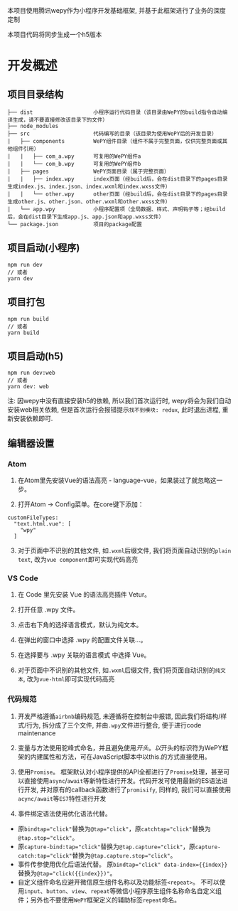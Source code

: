 
本项目使用腾讯wepy作为小程序开发基础框架, 并基于此框架进行了业务的深度定制

本项目代码将同步生成一个h5版本

# 开发概述

## 项目目录结构

```
├── dist                   小程序运行代码目录（该目录由WePY的build指令自动编译生成，请不要直接修改该目录下的文件）
├── node_modules           
├── src                    代码编写的目录（该目录为使用WePY后的开发目录）
|   ├── components         WePY组件目录（组件不属于完整页面，仅供完整页面或其他组件引用）
|   |   ├── com_a.wpy      可复用的WePY组件a
|   |   └── com_b.wpy      可复用的WePY组件b
|   ├── pages              WePY页面目录（属于完整页面）
|   |   ├── index.wpy      index页面（经build后，会在dist目录下的pages目录生成index.js、index.json、index.wxml和index.wxss文件）
|   |   └── other.wpy      other页面（经build后，会在dist目录下的pages目录生成other.js、other.json、other.wxml和other.wxss文件）
|   └── app.wpy            小程序配置项（全局数据、样式、声明钩子等；经build后，会在dist目录下生成app.js、app.json和app.wxss文件）
└── package.json           项目的package配置
```

## 项目启动(小程序)

```
npm run dev
// 或者
yarn dev
```

## 项目打包

```
npm run build
// 或者
yarn build
```

## 项目启动(h5)

```
npm run dev:web
// 或者
yarn dev: web
```

注: 因wepy中没有直接安装h5的依赖, 所以我们首次运行时, wepy将会为我们自动安装web相关依赖, 但是首次运行会报错提示`找不到模块: redux`, 此时退出进程, 重新安装依赖即可.

## 编辑器设置

### Atom

1. 在Atom里先安装Vue的语法高亮 - language-vue，如果装过了就忽略这一步。

2. 打开Atom -> Config菜单。在core键下添加：

```
customFileTypes:
  "text.html.vue": [
    "wpy"
  ]
```

3. 对于页面中不识别的其他文件, 如`.wxml`后缀文件, 我们将页面自动识别的`plain text`, 改为`vue component`即可实现代码高亮

### VS Code

1. 在 Code 里先安装 Vue 的语法高亮插件 Vetur。

2. 打开任意 .wpy 文件。

3. 点击右下角的选择语言模式，默认为纯文本。

4. 在弹出的窗口中选择 .wpy 的配置文件关联...。

5. 在选择要与 .wpy 关联的语言模式 中选择 Vue。

6. 对于页面中不识别的其他文件, 如`.wxml`后缀文件, 我们将页面自动识别的`纯文本`, 改为`vue-html`即可实现代码高亮

### 代码规范

1. 开发严格遵循`airbnb`编码规范, 未遵循将在控制台中报错, 因此我们将结构/样式/行为, 拆分成了三个文件, 并由`.wpy`文件进行整合, 便于进行code maintenance

2. 变量与方法使用驼峰式命名，并且避免使用$开头。 以$开头的标识符为WePY框架的内建属性和方法，可在JavaScript脚本中以this.的方式直接使用。

3. 使用`Promise`。 框架默认对小程序提供的API全都进行了`Promise`处理，甚至可以直接使用`async`/`await`等新特性进行开发。代码开发可使用最新的ES语法进行开发, 并对原有的callback函数进行了`promisify`, 同样的, 我们可以直接使用`acync/await`等`ES7`特性进行开发

4. 事件绑定语法使用优化语法代替。

- 原`bindtap="click"`替换为`@tap="click"`，原`catchtap="click"`替换为`@tap.stop="click"`。
- 原`capture-bind:tap="click"`替换为`@tap.capture="click"`，原`capture-catch:tap="click"`替换为`@tap.capture.stop="click"`。
- 事件传参使用优化后语法代替。 原`bindtap="click" data-index={{index}}`替换为`@tap="click({{index}})"`。
- 自定义组件命名应避开微信原生组件名称以及功能标签`<repeat>`。 不可以使用`input`、`button`、`view`、`repeat`等微信小程序原生组件名称命名自定义组件；另外也不要使用`WePY`框架定义的辅助标签`repeat`命名。
